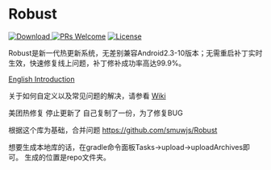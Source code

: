 
# Robust
 [![Download](https://api.bintray.com/packages/meituan/maven/com.meituan.robust%3Apatch/images/download.svg?version=0.4.99) ](https://bintray.com/meituan/maven/com.meituan.robust%3Apatch/0.4.99/link)
 [![PRs Welcome](https://img.shields.io/badge/PRs-welcome-brightgreen.svg)](https://github.com/Meituan-Dianping/Robust/pulls)
 [![License](https://img.shields.io/badge/License-Apache%202.0-blue.svg)](https://raw.githubusercontent.com/Meituan-Dianping/Robust/master/LICENSE)


 Robust是新一代热更新系统，无差别兼容Android2.3-10版本；无需重启补丁实时生效，快速修复线上问题，补丁修补成功率高达99.9%。

 [English Introduction](README.md)

  关于如何自定义以及常见问题的解决，请参看 [Wiki](https://github.com/Meituan-Dianping/Robust/wiki)


  美团热修复 停止更新了
  自己复制了一份，为了修复BUG

  根据这个库为基础，合并问题
  https://github.com/smuwjs/Robust

  想要生成本地库的话，在gradle命令面板Tasks->upload->uploadArchives即可。
  生成的位置是repo文件夹。
